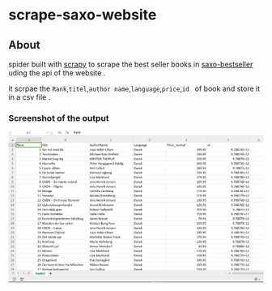 # scrape-saxo-website

## About 
spider built with [scrapy](https://scrapy.org/) to  scrape the best seller books in [saxo-bestseller](https://www.saxo.com/dk/bestsellere?pt=e-bog) uding the api of the website .

it scrpae the `Rank`,`titel`,`author name`,`language`,`price`,`id ` of book and store it in a csv file .


### Screenshot of the output
![output](https://github.com/abdosabry21/scrape-saxo-website/blob/main/Screenshot%202023-12-01%20153709.png)
